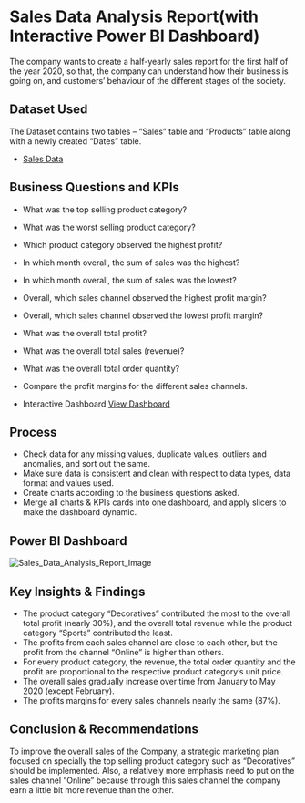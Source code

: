 # Sales Data Analysis Report(with Interactive Power BI Dashboard)
The company wants to create a half-yearly sales report for the first half of the year 2020, so that, the company can understand how their business is going on, and customers’ behaviour of the different stages of the society.  

## Dataset Used
The Dataset contains two tables – “Sales” table and “Products” table along with a newly created “Dates” table. 
- <a href="https://github.com/NazimUddin17/Power-BI_Sales_Data_Analysis_Project/blob/main/Sales%20Data.xlsx">Sales Data</a>

## Business Questions and KPIs
- What was the top selling product category?
- What was the worst selling product category?
- Which product category observed the highest profit?
- In which month overall, the sum of sales was the highest?
- In which month overall, the sum of sales was the lowest? 
- Overall, which sales channel observed the highest profit margin?
- Overall, which sales channel observed the lowest profit margin?
- What was the overall total profit? 
- What was the overall total sales (revenue)?
- What was the overall total order quantity? 
- Compare the profit margins for the different sales channels.
 
- Interactive Dashboard <a href="https://github.com/NazimUddin17/Power-BI_Sales_Data_Analysis_Project/blob/main/Sales%20Report.pbix">View Dashboard</a>

## Process
- Check data for any missing values, duplicate values, outliers and anomalies, and sort out the same.
- Make sure data is consistent and clean with respect to data types, data format and values used. 
- Create charts according to the business questions asked.    
- Merge all charts & KPIs cards into one dashboard, and apply slicers to make the dashboard dynamic.

## Power BI Dashboard
![Sales_Data_Analysis_Report_Image](https://github.com/user-attachments/assets/f5b3e113-4260-41f5-b27c-70a3086cee8e)

## Key Insights & Findings
- The product category “Decoratives” contributed the most to the overall total profit (nearly 30%), and the overall total revenue while the product category “Sports” contributed the least.  
- The profits from each sales channel are close to each other, but the profit from the channel “Online” is higher than others. 
- For every product category, the revenue, the total order quantity and the profit are proportional to the respective product category’s unit price.  
- The overall sales gradually increase over time from January to May 2020 (except February).  
- The profits margins for every sales channels nearly the same (87%).
 
## Conclusion & Recommendations 
To improve the overall sales of the Company, a strategic marketing plan focused on specially the top selling product category such as “Decoratives” should be implemented. Also, a relatively more emphasis need to put on the sales channel “Online” because through this sales channel the company earn a little bit more revenue than the other.    


